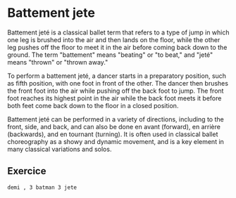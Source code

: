 # Battement jete

Battement jeté is a classical ballet term that refers to a type of jump in which one leg is brushed into the air and then lands on the floor, while the other leg pushes off the floor to meet it in the air before coming back down to the ground. The term "battement" means "beating" or "to beat," and "jeté" means "thrown" or "thrown away."

To perform a battement jeté, a dancer starts in a preparatory position, such as fifth position, with one foot in front of the other. The dancer then brushes the front foot into the air while pushing off the back foot to jump. The front foot reaches its highest point in the air while the back foot meets it before both feet come back down to the floor in a closed position.

Battement jeté can be performed in a variety of directions, including to the front, side, and back, and can also be done en avant (forward), en arrière (backwards), and en tournant (turning). It is often used in classical ballet choreography as a showy and dynamic movement, and is a key element in many classical variations and solos.



## **Exercice**

```bash
demi , 3 batman 3 jete
```
